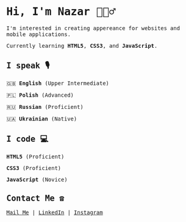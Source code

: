 # <samp> Hi, I'm Nazar 🙋🏻‍♂️</samp>

<samp>I'm interested in creating appereance for websites and mobile applications.</samp>

<samp>Currently learning **HTML5**, **CSS3**, and **JavaScript**.</samp>

## <samp> I speak 🎙</samp>

<samp>🇬🇧 **English** (Upper Intermediate)</samp>

<samp>🇵🇱 **Polish** (Advanced)</samp>

<samp>🇷🇺 **Russian** (Proficient)</samp>

<samp>🇺🇦 **Ukrainian** (Native)</samp>

## <samp> I code 💻</samp>

<samp>**HTML5** (Proficient)</samp>

<samp>**CSS3** (Proficient)</samp>

<samp>**JavaScript** (Novice)</samp>
  
## <samp> Contact Me ☎️</samp>
<samp>[Mail Me](mailto:nazar.poplavsky@gmail.com) | [LinkedIn](https://www.linkedin.com/in/npko/) | [Instagram](https://www.instagram.com/n.pko/)</samp>
